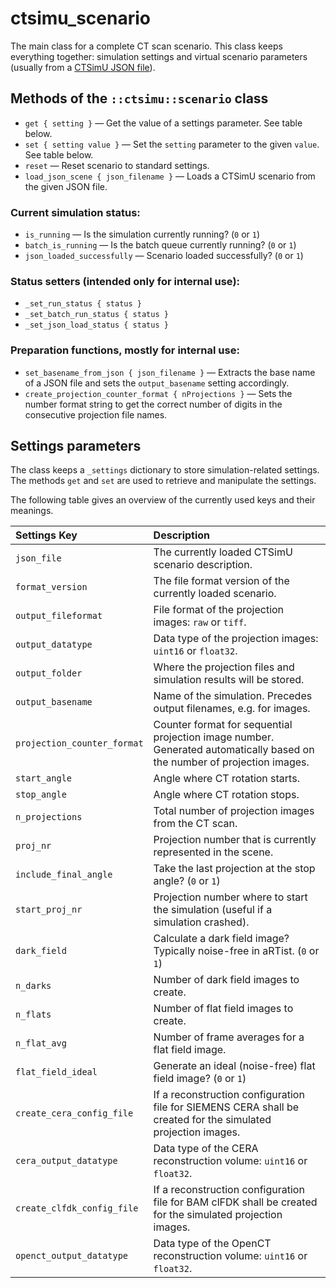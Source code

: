 # ctsimu_scenario
The main class for a complete CT scan scenario. This class keeps everything together: simulation settings and virtual scenario parameters (usually from a [CTSimU JSON file](https://bamresearch.github.io/ctsimu-scenarios)).

## Methods of the `::ctsimu::scenario` class

* `get { setting }` — Get the value of a settings parameter. See table below.
* `set { setting value }` — Set the `setting` parameter to the given `value`. See table below.
* `reset` — Reset scenario to standard settings.
* `load_json_scene { json_filename }` — Loads a CTSimU scenario from the given JSON file.

### Current simulation status:

* `is_running` — Is the simulation currently running? (`0` or `1`)
* `batch_is_running` — Is the batch queue currently running? (`0` or `1`)
* `json_loaded_successfully` — Scenario loaded successfully? (`0` or `1`)

### Status setters (intended only for internal use):

* `_set_run_status { status }`
* `_set_batch_run_status { status }`
* `_set_json_load_status { status }`

### Preparation functions, mostly for internal use:

* `set_basename_from_json { json_filename }` — Extracts the base name of a JSON file and sets the `output_basename` setting accordingly.
* `create_projection_counter_format { nProjections }` — Sets the number format string to get the correct number of digits in the consecutive projection file names.

## Settings parameters

The class keeps a `_settings` dictionary to store simulation-related settings. The methods `get` and `set` are used to retrieve and manipulate the settings.

The following table gives an overview of the currently used keys and their meanings.

| Settings Key          | Description                                                         |
| :-------------------- | :------------------------------------------------------------------ |
| `json_file`           | The currently loaded CTSimU scenario description.                   |
| `format_version`      | The file format version of the currently loaded scenario.           |
| `output_fileformat`   | File format of the projection images: `raw` or `tiff`.              |
| `output_datatype`     | Data type of the projection images: `uint16` or `float32`.          |
| `output_folder`       | Where the projection files and simulation results will be stored.   |
| `output_basename`     | Name of the simulation. Precedes output filenames, e.g. for images. |
| `projection_counter_format` | Counter format for sequential projection image number. Generated automatically based on the number of projection images. |
| `start_angle`         | Angle where CT rotation starts.                                     |
| `stop_angle`          | Angle where CT rotation stops.                                      |
| `n_projections`       | Total number of projection images from the CT scan.                 |
| `proj_nr`             | Projection number that is currently represented in the scene.       |
| `include_final_angle` | Take the last projection at the stop angle? (`0` or `1`)            |
| `start_proj_nr`       | Projection number where to start the simulation (useful if a simulation crashed). |
| `dark_field`          | Calculate a dark field image? Typically noise-free in aRTist. (`0` or `1`) |
| `n_darks`             | Number of dark field images to create.                              |
| `n_flats`             | Number of flat field images to create.                              |
| `n_flat_avg`          | Number of frame averages for a flat field image.                    |
| `flat_field_ideal`    | Generate an ideal (noise-free) flat field image? (`0` or `1`)       |
| `create_cera_config_file` | If a reconstruction configuration file for SIEMENS CERA shall be created for the simulated projection images. |
| `cera_output_datatype` | Data type of the CERA reconstruction volume: `uint16` or `float32`. |
| `create_clfdk_config_file` | If a reconstruction configuration file for BAM clFDK shall be created for the simulated projection images. |
| `openct_output_datatype` | Data type of the OpenCT reconstruction volume: `uint16` or `float32`. |